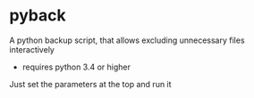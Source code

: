 # pyback
A python backup script, that allows excluding unnecessary files interactively

* requires python 3.4 or higher

Just set the parameters at the top and run it
